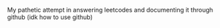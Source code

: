 My pathetic attempt in answering leetcodes and documenting it through github (idk how to use github)
